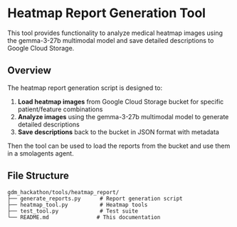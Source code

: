 # Heatmap Report Generation Tool

This tool provides functionality to analyze medical heatmap images using the gemma-3-27b multimodal model and save detailed descriptions to Google Cloud Storage.

## Overview

The heatmap report generation script is designed to:

1. **Load heatmap images** from Google Cloud Storage bucket for specific patient/feature combinations
2. **Analyze images** using the gemma-3-27b multimodal model to generate detailed descriptions
3. **Save descriptions** back to the bucket in JSON format with metadata

Then the tool can be used to load the reports from the bucket and use them in a smolagents agent.

## File Structure

```
gdm_hackathon/tools/heatmap_report/
├── generate_reports.py      # Report generation script
├── heatmap_tool.py          # Heatmap tools
├── test_tool.py             # Test suite
└── README.md               # This documentation
```
